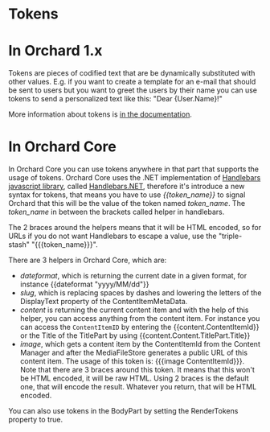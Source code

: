 # Tokens



# In Orchard 1.x



Tokens are pieces of codified text that are be dynamically substituted with other values. E.g. if you want to create a template for an e-mail that should be sent to users but you want to greet the users by their name you can use tokens to send a personalized text like this: "Dear {User.Name}!"

More information about tokens is [in the documentation](http://docs.orchardproject.net/Documentation/Builtin-features#OrchardTokens%28WebPIoffbydefault%29).



# In Orchard Core



In Orchard Core you can use tokens anywhere in that part that supports the usage of tokens. Orchard Core uses the .NET implementation of [Handlebars javascript library](http://handlebarsjs.com/), called [Handlebars.NET](https://github.com/rexm/Handlebars.Net), therefore it's introduce a new syntax for tokens, that means you have to use *{{token_name}}* to signal Orchard that this will be the value of the token named *token_name*. The *token_name* in between the brackets called helper in handlebars.

The 2 braces around the helpers means that it will be HTML encoded, so for URLs if you do not want Handlebars to escape a value, use the "triple-stash" "{{{token_name}}}".

There are 3 helpers in Orchard Core, which are:

- *dateformat*, which is returning the current date in a given format, for instance {{dateformat "yyyy/MM/dd"}}
- *slug*, which is replacing spaces by dashes and lowering the letters of the DisplayText property of the ContentItemMetaData.
- *content* is returning the current content item and with the help of this helper, you can access anything from the content item. For instance you can access the `ContentItemID` by entering the {{content.ContentItemId}} or the Title of the TitlePart by using {{content.Content.TitlePart.Title}}
- *image*, which gets a content item by the ContentItemId from the Content Manager and after the MediaFileStore generates a public URL of this content item. The usage of this token is: {{{image ContentItemId}}}. Note that there are 3 braces around this token. It means that this won't be HTML encoded, it will be raw HTML. Using 2 braces is the default one, that will encode the result. Whatever you return, that will be HTML encoded.

You can also use tokens in the BodyPart by setting the RenderTokens property to true.